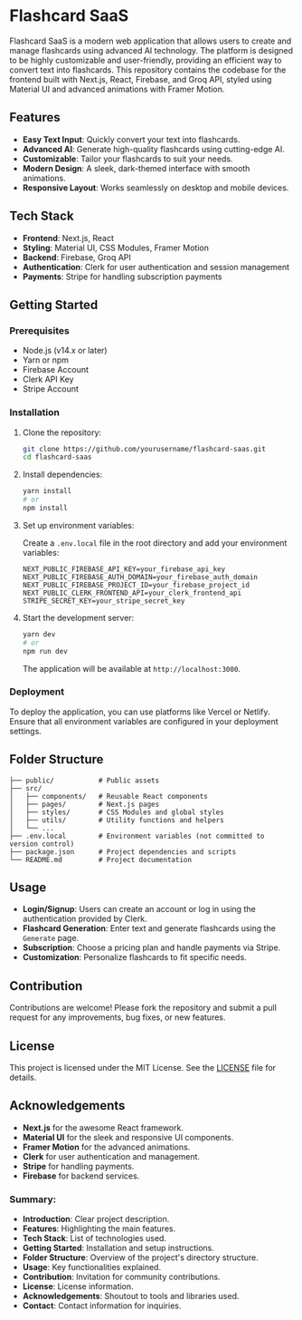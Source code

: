 # Flashcard SaaS

Flashcard SaaS is a modern web application that allows users to create and manage flashcards using advanced AI technology. The platform is designed to be highly customizable and user-friendly, providing an efficient way to convert text into flashcards. This repository contains the codebase for the frontend built with Next.js, React, Firebase, and Groq API, styled using Material UI and advanced animations with Framer Motion.

## Features

- **Easy Text Input**: Quickly convert your text into flashcards.
- **Advanced AI**: Generate high-quality flashcards using cutting-edge AI.
- **Customizable**: Tailor your flashcards to suit your needs.
- **Modern Design**: A sleek, dark-themed interface with smooth animations.
- **Responsive Layout**: Works seamlessly on desktop and mobile devices.

## Tech Stack

- **Frontend**: Next.js, React
- **Styling**: Material UI, CSS Modules, Framer Motion
- **Backend**: Firebase, Groq API
- **Authentication**: Clerk for user authentication and session management
- **Payments**: Stripe for handling subscription payments

## Getting Started

### Prerequisites

- Node.js (v14.x or later)
- Yarn or npm
- Firebase Account
- Clerk API Key
- Stripe Account

### Installation

1. Clone the repository:

   ```bash
   git clone https://github.com/yourusername/flashcard-saas.git
   cd flashcard-saas
   ```

2. Install dependencies:

   ```bash
   yarn install
   # or
   npm install
   ```

3. Set up environment variables:

   Create a `.env.local` file in the root directory and add your environment variables:

   ```plaintext
   NEXT_PUBLIC_FIREBASE_API_KEY=your_firebase_api_key
   NEXT_PUBLIC_FIREBASE_AUTH_DOMAIN=your_firebase_auth_domain
   NEXT_PUBLIC_FIREBASE_PROJECT_ID=your_firebase_project_id
   NEXT_PUBLIC_CLERK_FRONTEND_API=your_clerk_frontend_api
   STRIPE_SECRET_KEY=your_stripe_secret_key
   ```

4. Start the development server:

   ```bash
   yarn dev
   # or
   npm run dev
   ```

   The application will be available at `http://localhost:3000`.

### Deployment

To deploy the application, you can use platforms like Vercel or Netlify. Ensure that all environment variables are configured in your deployment settings.

## Folder Structure

```
├── public/           # Public assets
├── src/
│   ├── components/   # Reusable React components
│   ├── pages/        # Next.js pages
│   ├── styles/       # CSS Modules and global styles
│   ├── utils/        # Utility functions and helpers
│   └── ...
├── .env.local        # Environment variables (not committed to version control)
├── package.json      # Project dependencies and scripts
└── README.md         # Project documentation
```

## Usage

- **Login/Signup**: Users can create an account or log in using the authentication provided by Clerk.
- **Flashcard Generation**: Enter text and generate flashcards using the `Generate` page.
- **Subscription**: Choose a pricing plan and handle payments via Stripe.
- **Customization**: Personalize flashcards to fit specific needs.

## Contribution

Contributions are welcome! Please fork the repository and submit a pull request for any improvements, bug fixes, or new features.

## License

This project is licensed under the MIT License. See the [LICENSE](LICENSE) file for details.

## Acknowledgements

- **Next.js** for the awesome React framework.
- **Material UI** for the sleek and responsive UI components.
- **Framer Motion** for the advanced animations.
- **Clerk** for user authentication and management.
- **Stripe** for handling payments.
- **Firebase** for backend services.

### Summary:

- **Introduction**: Clear project description.
- **Features**: Highlighting the main features.
- **Tech Stack**: List of technologies used.
- **Getting Started**: Installation and setup instructions.
- **Folder Structure**: Overview of the project's directory structure.
- **Usage**: Key functionalities explained.
- **Contribution**: Invitation for community contributions.
- **License**: License information.
- **Acknowledgements**: Shoutout to tools and libraries used.
- **Contact**: Contact information for inquiries.
